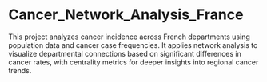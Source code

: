 # Cancer_Network_Analysis_France
This project analyzes cancer incidence across French departments using population data and cancer case frequencies. It applies network analysis to visualize departmental connections based on significant differences in cancer rates, with centrality metrics for deeper insights into regional cancer trends.
